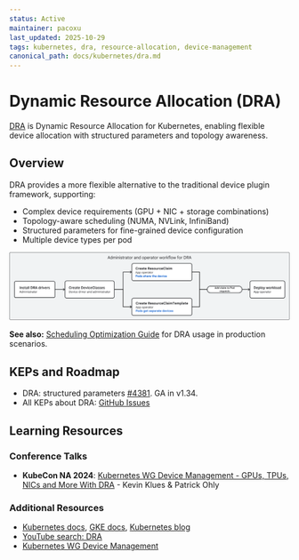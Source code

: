 ```yaml
---
status: Active
maintainer: pacoxu
last_updated: 2025-10-29
tags: kubernetes, dra, resource-allocation, device-management
canonical_path: docs/kubernetes/dra.md
---
```


# Dynamic Resource Allocation (DRA)

[DRA](https://github.com/kubernetes/dynamic-resource-allocation/) is Dynamic
Resource Allocation for Kubernetes, enabling flexible device allocation with
structured parameters and topology awareness.

## Overview

DRA provides a more flexible alternative to the traditional device plugin
framework, supporting:

- Complex device requirements (GPU + NIC + storage combinations)
- Topology-aware scheduling (NUMA, NVLink, InfiniBand)
- Structured parameters for fine-grained device configuration
- Multiple device types per pod

![dra](./diagrams/dra-user-flow.svg)


**See also:**
[Scheduling Optimization Guide](./scheduling-optimization.md#26-topology-aware-scheduling)
for DRA usage in production scenarios.

## KEPs and Roadmap

- DRA: structured parameters
  [#4381](https://github.com/kubernetes/enhancements/issues/4381). GA in
  v1.34.
- All KEPs about DRA:
  [GitHub Issues](https://github.com/kubernetes/enhancements/issues/?q=is%3Aissue%20%20DRA%20in%3Atitle)

## Learning Resources

### Conference Talks

- **KubeCon NA 2024**: [Kubernetes WG Device Management - GPUs, TPUs, NICs
  and More With DRA](https://www.youtube.com/watch?v=Z_15EyXOnhU) - Kevin
  Klues & Patrick Ohly

### Additional Resources

- [Kubernetes docs](https://kubernetes.io/docs/concepts/scheduling-eviction/dynamic-resource-allocation/), [GKE docs](https://cloud.google.com/kubernetes-engine/docs/concepts/about-dynamic-resource-allocation), [Kubernetes blog](https://kubernetes.io/blog/2025/05/01/kubernetes-v1-33-dra-updates/)
- [YouTube search: DRA](https://www.youtube.com/@cncf/search?query=DRA)
- [Kubernetes WG Device
  Management](https://github.com/kubernetes/community/blob/master/wg-device-management/README.md)
